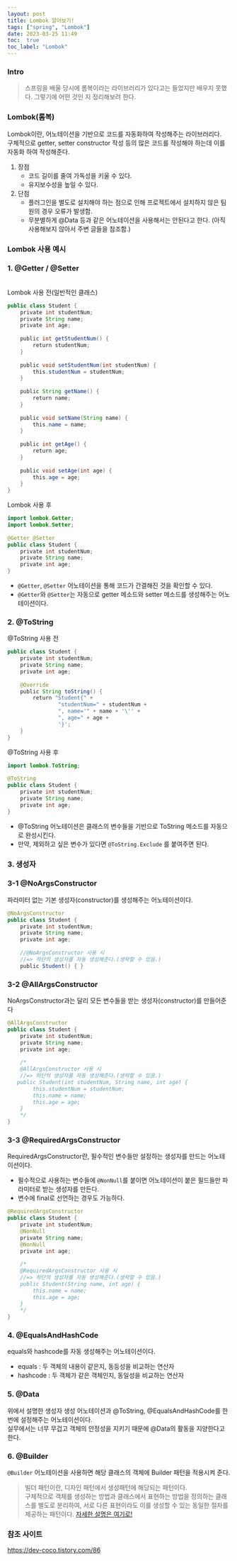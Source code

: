 ```yaml
---
layout: post
title: Lombok 알아보기!
tags: ["spring", "Lombok"]
date: 2023-03-25 11:49
toc:  true
toc_label: "Lombok"
---
```


### Intro
> 스프링을 배울 당시에 롬복이라는 라이브러리가 있다고는 들었지만 배우지 못했다. 그렇기에 어떤 것인 지 정리해보려 한다.

### Lombok(롬복)
Lombok이란, 어노테이션을 기반으로 코드를 자동화하여 작성해주는 라이브러리다.<br>
구체적으로 getter, setter constructor 작성 등의 많은 코드를 작성해야 하는데 이를 자동화 하여 작성해준다.<br>
1. 장점
    - 코드 길이를 줄여 가독성을 키울 수 있다.
    - 유지보수성을 높일 수 있다.
2. 단점 
    - 플러그인을 별도로 설치해야 하는 점으로 인해 프로젝트에서 설치하지 않은 팀원의 경우 오류가 발생함.
    - 무분별하게 @Data 등과 같은 어노테이션을 사용해서는 안된다고 한다. (아직 사용해보지 않아서 주변 글들을 참조함.)

### Lombok 사용 예시

### 1. @Getter / @Setter 
<br>
Lombok 사용 전(일반적인 클래스)

```java
public class Student {
    private int studentNum;
    private String name;
    private int age;
 
    public int getStudentNum() {
        return studentNum;
    }
 
    public void setStudentNum(int studentNum) {
        this.studentNum = studentNum;
    }
 
    public String getName() {
        return name;
    }
 
    public void setName(String name) {
        this.name = name;
    }
 
    public int getAge() {
        return age;
    }
 
    public void setAge(int age) {
        this.age = age;
    }
}
```

Lombok 사용 후

```java
import lombok.Getter;
import lombok.Setter;
 
@Getter @Setter
public class Student {
    private int studentNum;
    private String name;
    private int age;
}
```

- `@Getter`, `@Setter` 어노테이션을 통해 코드가 간결해진 것을 확인할 수 있다.
- `@Getter`와 `@Setter`는 자동으로 getter 메소드와 setter 메소드를 생성해주는 어노테이션이다.

### 2. @ToString
@ToString 사용 전

```Java
public class Student {
    private int studentNum;
    private String name;
    private int age;
 
    @Override
    public String toString() {
        return "Student{" +
                "studentNum=" + studentNum +
                ", name='" + name + '\'' +
                ", age=" + age +
                '}';
    }
}
```

@ToString 사용 후
```Java
import lombok.ToString;
 
@ToString
public class Student {
    private int studentNum;
    private String name;
    private int age;
}
```

- @ToString 어노테이션은 클래스의 변수들을 기반으로 ToString 메소드를 자동으로 완성시킨다.
- 만약, 제외하고 싶은 변수가 있다면 `@ToString.Exclude` 를 붙여주면 된다.


### 3. 생성자
### 3-1 @NoArgsConstructor
파라미터 없는 기본 생성자(constructor)를 생성해주는 어노테이션이다. 

```java
@NoArgsConstructor
public class Student {
    private int studentNum;
    private String name;
    private int age;
	
    //@NoArgsConstructor 사용 시 
    //=> 하단의 생성자를 자동 생성해준다.(생략할 수 있음.)
    public Student() { }

```
### 3-2 @AllArgsConstructor

NoArgsConstructor과는 달리 모든 변수들을 받는 생성자(constructor)를 만들어준다

```java
@AllArgsConstructor
public class Student {
    private int studentNum;
    private String name;
    private int age;
	
    /*
    @AllArgsConstructor 사용 시 
    //=> 하단의 생성자를 자동 생성해준다.(생략할 수 있음.)
   public Student(int studentNum, String name, int age) {
        this.studentNum = studentNum;
        this.name = name;
        this.age = age;
    }
    */
}
```

### 3-3 @RequiredArgsConstructor
RequiredArgsConstructor란, 필수적인 변수들만 설정하는 생성자를 만드는 어노테이션이다.<br>
- 필수적으로 사용하는 변수들에 `@NonNull`를 붙이면 어노테이션이 붙은 필드들만 파라미터로 받는 생성자를 만든다.
- 변수에 final로 선언하는 경우도 가능하다.

```java
@RequiredArgsConstructor
public class Student {
    private int studentNum;
    @NonNull
    private String name;
    @NonNull
    private int age;
	
    /*
    @RequiredArgsConstructor 사용 시 
    //=> 하단의 생성자를 자동 생성해준다.(생략할 수 있음.)
    public Student(String name, int age) {
        this.name = name;
        this.age = age;
    }
    */
}
```

### 4. @EqualsAndHashCode

equals와 hashcode를 자동 생성해주는 어노테이션이다.
- equals : 두 객체의 내용이 같은지, 동등성을 비교하는 연산자
- hashcode : 두 객체가 같은 객체인지, 동일성을 비교하는 연산자

### 5. @Data
위에서 설명한 생성자 생성 어노테이션과 @ToString, @EqualsAndHashCode를 한 번에 설정해주는 어노테이션이다.<br>
실무에서는 너무 무겁고 객체의 안정성을 지키기 때문에 @Data의 활동을 지양한다고 한다.

### 6. @Builder
`@Builder` 어노테이션을 사용하면 해당 클래스의 객체에 Builder 패턴을 적용시켜 준다.
> 빌더 패턴이란, 디자인 패턴에서 생성패턴에 해당되는 패턴이다. <br>구체적으로 객체를 생성하는 방법과 클래스에서 표현하는 방법을 정의하는 클래스를 별도로 분리하여, 서로 다른 표현이라도 이를 생성할 수 있는 동일한 절차를 제공하는 패턴이다.
[자세한 설명은 여기로!](https://readystory.tistory.com/121)

### 참조 사이트
https://dev-coco.tistory.com/86